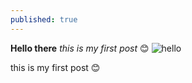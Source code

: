 ```yaml
---
published: true
---
```

**Hello there**
_this is my first post_ 😊
![hello](https://image.freepik.com/free-vector/nursery-poster-with-planet-saturn-stars-white-background-hello-world-kids-galaxy-print_167503-100.jpg)

this is my first post 😊
